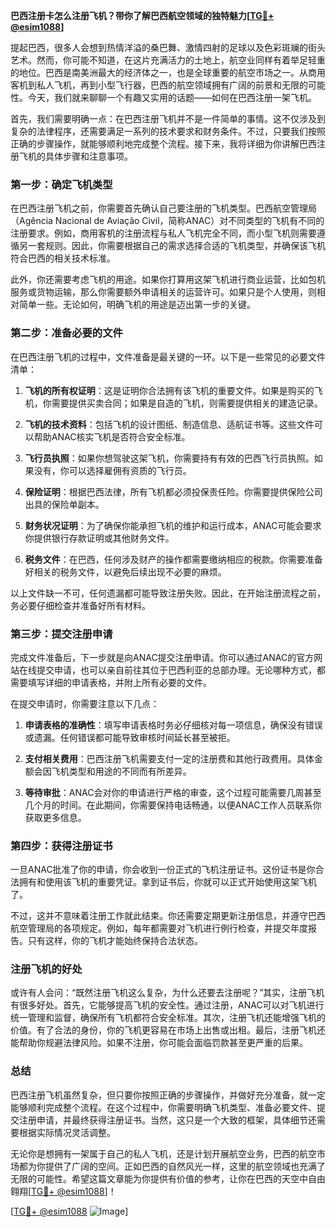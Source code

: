**巴西注册卡怎么注册飞机？带你了解巴西航空领域的独特魅力[[TG💪+ @esim1088](https://t.me/s/esim1088)]**

提起巴西，很多人会想到热情洋溢的桑巴舞、激情四射的足球以及色彩斑斓的街头艺术。然而，你可能不知道，在这片充满活力的土地上，航空业同样有着举足轻重的地位。巴西是南美洲最大的经济体之一，也是全球重要的航空市场之一。从商用客机到私人飞机，再到小型飞行器，巴西的航空领域拥有广阔的前景和无限的可能性。今天，我们就来聊聊一个有趣又实用的话题——如何在巴西注册一架飞机。

首先，我们需要明确一点：在巴西注册飞机并不是一件简单的事情。这不仅涉及到复杂的法律程序，还需要满足一系列的技术要求和财务条件。不过，只要我们按照正确的步骤操作，就能够顺利地完成整个流程。接下来，我将详细为你讲解巴西注册飞机的具体步骤和注意事项。

### 第一步：确定飞机类型

在巴西注册飞机之前，你需要首先确认自己要注册的飞机类型。巴西航空管理局（Agência Nacional de Aviação Civil，简称ANAC）对不同类型的飞机有不同的注册要求。例如，商用客机的注册流程与私人飞机完全不同，而小型飞机则需要遵循另一套规则。因此，你需要根据自己的需求选择合适的飞机类型，并确保该飞机符合巴西的相关技术标准。

此外，你还需要考虑飞机的用途。如果你打算用这架飞机进行商业运营，比如包机服务或货物运输，那么你需要额外申请相关的运营许可。如果只是个人使用，则相对简单一些。无论如何，明确飞机的用途是迈出第一步的关键。

### 第二步：准备必要的文件

在巴西注册飞机的过程中，文件准备是最关键的一环。以下是一些常见的必要文件清单：

1. **飞机的所有权证明**：这是证明你合法拥有该飞机的重要文件。如果是购买的飞机，你需要提供买卖合同；如果是自造的飞机，则需要提供相关的建造记录。
   
2. **飞机的技术资料**：包括飞机的设计图纸、制造信息、适航证书等。这些文件可以帮助ANAC核实飞机是否符合安全标准。

3. **飞行员执照**：如果你想驾驶这架飞机，你需要持有有效的巴西飞行员执照。如果没有，你可以选择雇佣有资质的飞行员。

4. **保险证明**：根据巴西法律，所有飞机都必须投保责任险。你需要提供保险公司出具的保险单副本。

5. **财务状况证明**：为了确保你能承担飞机的维护和运行成本，ANAC可能会要求你提供银行存款证明或其他财务文件。

6. **税务文件**：在巴西，任何涉及财产的操作都需要缴纳相应的税款。你需要准备好相关的税务文件，以避免后续出现不必要的麻烦。

以上文件缺一不可，任何遗漏都可能导致注册失败。因此，在开始注册流程之前，务必要仔细检查并准备好所有材料。

### 第三步：提交注册申请

完成文件准备后，下一步就是向ANAC提交注册申请。你可以通过ANAC的官方网站在线提交申请，也可以亲自前往其位于巴西利亚的总部办理。无论哪种方式，都需要填写详细的申请表格，并附上所有必要的文件。

在提交申请时，你需要注意以下几点：

1. **申请表格的准确性**：填写申请表格时务必仔细核对每一项信息，确保没有错误或遗漏。任何错误都可能导致审核时间延长甚至被拒。

2. **支付相关费用**：巴西注册飞机需要支付一定的注册费和其他行政费用。具体金额会因飞机类型和用途的不同而有所差异。

3. **等待审批**：ANAC会对你的申请进行严格的审查，这个过程可能需要几周甚至几个月的时间。在此期间，你需要保持电话畅通，以便ANAC工作人员联系你获取更多信息。

### 第四步：获得注册证书

一旦ANAC批准了你的申请，你会收到一份正式的飞机注册证书。这份证书是你合法拥有和使用该飞机的重要凭证。拿到证书后，你就可以正式开始使用这架飞机了。

不过，这并不意味着注册工作就此结束。你还需要定期更新注册信息，并遵守巴西航空管理局的各项规定。例如，每年都需要对飞机进行例行检查，并提交年度报告。只有这样，你的飞机才能始终保持合法状态。

### 注册飞机的好处

或许有人会问：“既然注册飞机这么复杂，为什么还要去注册呢？”其实，注册飞机有很多好处。首先，它能够提高飞机的安全性。通过注册，ANAC可以对飞机进行统一管理和监督，确保所有飞机都符合安全标准。其次，注册飞机还能增强飞机的价值。有了合法的身份，你的飞机更容易在市场上出售或出租。最后，注册飞机还能帮助你规避法律风险。如果不注册，你可能会面临罚款甚至更严重的后果。

### 总结

巴西注册飞机虽然复杂，但只要你按照正确的步骤操作，并做好充分准备，就一定能够顺利完成整个流程。在这个过程中，你需要明确飞机类型、准备必要文件、提交注册申请，并最终获得注册证书。当然，这只是一个大致的框架，具体细节还需要根据实际情况灵活调整。

无论你是想拥有一架属于自己的私人飞机，还是计划开展航空业务，巴西的航空市场都为你提供了广阔的空间。正如巴西的自然风光一样，这里的航空领域也充满了无限的可能性。希望这篇文章能为你提供有价值的参考，让你在巴西的天空中自由翱翔[[TG💪+ @esim1088](https://t.me/s/esim1088)]！

[[TG💪+ @esim1088](https://t.me/s/esim1088) ![Image](https://i.postimg.cc/4NQfJmqS/Snipaste-2025-05-13-00-14-12.png)]